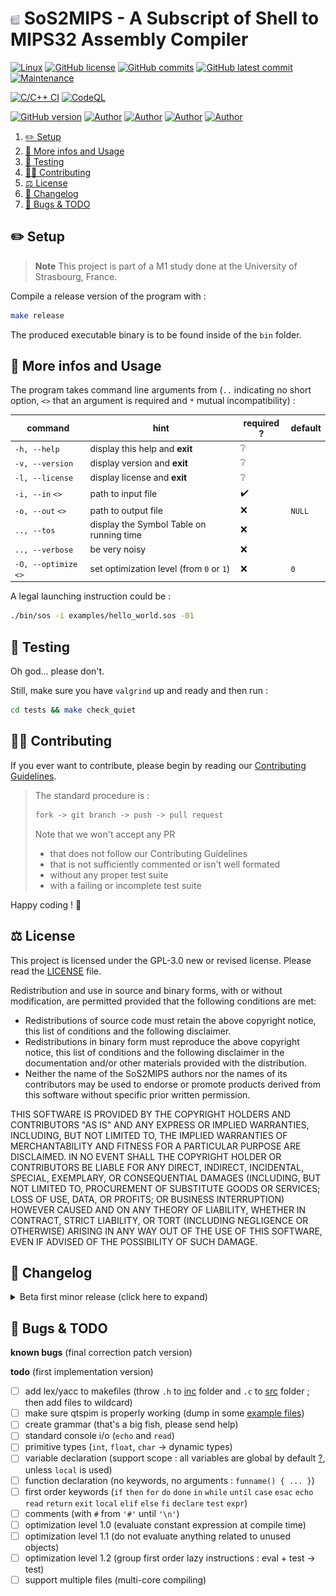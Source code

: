 # <img src="assets/imgs/icon.png" alt="icon" width="3%"/> SoS2MIPS - A Subscript of Shell to MIPS32 Assembly Compiler

[![Linux](https://svgshare.com/i/Zhy.svg)](https://docs.microsoft.com/en-us/windows/wsl/tutorials/gui-apps)
[![GitHub license](https://img.shields.io/github/license/ThomasByr/SoS2MIPS)](https://github.com/ThomasByr/SoS2MIPS/blob/master/LICENSE)
[![GitHub commits](https://badgen.net/github/commits/ThomasByr/SoS2MIPS)](https://GitHub.com/ThomasByr/SoS2MIPS/commit/)
[![GitHub latest commit](https://badgen.net/github/last-commit/ThomasByr/SoS2MIPS)](https://gitHub.com/ThomasByr/SoS2MIPS/commit/)
[![Maintenance](https://img.shields.io/badge/maintained%3F-yes-green.svg)](https://GitHub.com/ThomasByr/SoS2MIPS/graphs/commit-activity)

[![C/C++ CI](https://github.com/ThomasByr/SoS2MIPS/actions/workflows/c-cpp.yml/badge.svg)](https://github.com/ThomasByr/SoS2MIPS/actions/workflows/c-cpp.yml)
[![CodeQL](https://github.com/ThomasByr/SoS2MIPS/actions/workflows/codeql.yml/badge.svg)](https://github.com/ThomasByr/SoS2MIPS/actions/workflows/codeql.yml)

[![GitHub version](https://badge.fury.io/gh/ThomasByr%2FSoS2MIPS.svg)](https://github.com/ThomasByr/SoS2MIPS)
[![Author](https://img.shields.io/badge/author-@ThomasByr-blue)](https://github.com/ThomasByr)
[![Author](https://img.shields.io/badge/author-@ThomasD-blue)](https://github.com/LosKeeper)
[![Author](https://img.shields.io/badge/author-@EthanH-blue)](https://github.com/EthanAndreas)
[![Author](https://img.shields.io/badge/author-@MathieuM-blue)](https://github.com/?)

1. [✏️ Setup](#️-setup)
2. [💁 More infos and Usage](#-more-infos-and-usage)
3. [🧪 Testing](#-testing)
4. [🧑‍🏫 Contributing](#-contributing)
5. [⚖️ License](#️-license)
6. [🔄 Changelog](#-changelog)
7. [🐛 Bugs & TODO](#-bugs--todo)

## ✏️ Setup

> **Note**
> This project is part of a M1 study done at the University of Strasbourg, France.

Compile a release version of the program with :

```bash
make release
```

The produced executable binary is to be found inside of the `bin` folder.

## 💁 More infos and Usage

The program takes command line arguments from (`..` indicating no short option, `<>` that an argument is required and `*` mutual incompatibility) :

| command               | hint                                     | required ? | default |
| --------------------- | ---------------------------------------- | ---------- | ------- |
| `-h, --help`          | display this help and **exit**           | ❔         |         |
| `-v, --version`       | display version and **exit**             | ❔         |         |
| `-l, --license`       | display license and **exit**             | ❔         |         |
| `-i, --in` `<>`       | path to input file                       | ✔️         |         |
| `-o, --out` `<>`      | path to output file                      | ❌         | `NULL`  |
| `.., --tos`           | display the Symbol Table on running time | ❌         |         |
| `.., --verbose`       | be very noisy                            | ❌         |         |
| `-O, --optimize` `<>` | set optimization level (from `0` or `1`) | ❌         | `0`     |

A legal launching instruction could be :

```bash
./bin/sos -i examples/hello_world.sos -01
```

<!--

**What's with the optimization level ?**

- constant expression evaluation
- not bothering to evaluation everything related to unused objects
- first order instructions group

**What is working ?**

- standard console i/o
- primitive types
- variable declarations
- first order keywords

-->

## 🧪 Testing

Oh god... please don't.

Still, make sure you have `valgrind` up and ready and then run :

```bash
cd tests && make check_quiet
```

## 🧑‍🏫 Contributing

If you ever want to contribute, please begin by reading our [Contributing Guidelines](.github/CONTRIBUTING.md).

> The standard procedure is :
>
> ```txt
> fork -> git branch -> push -> pull request
> ```
>
> Note that we won't accept any PR
>
> - that does not follow our Contributing Guidelines
> - that is not sufficiently commented or isn't well formated
> - without any proper test suite
> - with a failing or incomplete test suite

Happy coding ! 🙂

## ⚖️ License

This project is licensed under the GPL-3.0 new or revised license. Please read the [LICENSE](LICENSE) file.

Redistribution and use in source and binary forms, with or without modification, are permitted provided that the following conditions are met:

- Redistributions of source code must retain the above copyright notice, this list of conditions and the following disclaimer.
- Redistributions in binary form must reproduce the above copyright notice, this list of conditions and the following disclaimer in the documentation and/or other materials provided with the distribution.
- Neither the name of the SoS2MIPS authors nor the names of its contributors may be used to endorse or promote products derived from this software without specific prior written permission.

THIS SOFTWARE IS PROVIDED BY THE COPYRIGHT HOLDERS AND CONTRIBUTORS "AS IS" AND ANY EXPRESS OR IMPLIED WARRANTIES, INCLUDING, BUT NOT LIMITED TO, THE IMPLIED WARRANTIES OF MERCHANTABILITY AND FITNESS FOR A PARTICULAR PURPOSE ARE DISCLAIMED. IN NO EVENT SHALL THE COPYRIGHT HOLDER OR CONTRIBUTORS BE LIABLE FOR ANY DIRECT, INDIRECT, INCIDENTAL, SPECIAL, EXEMPLARY, OR CONSEQUENTIAL DAMAGES (INCLUDING, BUT NOT LIMITED TO, PROCUREMENT OF SUBSTITUTE GOODS OR SERVICES; LOSS OF USE, DATA, OR PROFITS; OR BUSINESS INTERRUPTION) HOWEVER CAUSED AND ON ANY THEORY OF LIABILITY, WHETHER IN CONTRACT, STRICT LIABILITY, OR TORT (INCLUDING NEGLIGENCE OR OTHERWISE) ARISING IN ANY WAY OUT OF THE USE OF THIS SOFTWARE, EVEN IF ADVISED OF THE POSSIBILITY OF SUCH DAMAGE.

## 🔄 Changelog

<details>
  <summary>  Beta first minor release (click here to expand) </summary>

**v0.1.0** first release

- helper functions for C app
- ah yes... threadpools in C, but why you may ask ? you know what ? I do not know either
- reworked my old [dict.h](inc/dict.h) hash table
- did some testing (so long valgrind)

</details>

## 🐛 Bugs & TODO

**known bugs** (final correction patch version)

**todo** (first implementation version)

- [ ] add lex/yacc to makefiles
      (throw `.h` to [inc](inc/) folder and `.c` to [src](src/) folder ; then add files to wildcard)
- [ ] make sure qtspim is properly working
      (dump in some [example files](vm/qtspim/helloworld.s))
- [ ] create grammar
      (that's a big fish, please send help)
- [ ] standard console i/o
      (`echo` and `read`)
- [ ] primitive types
      (`int`, `float`, `char` -> dynamic types)
- [ ] variable declaration
      (support scope : all variables are global by default [?](https://www.gnu.org/software/emacs/manual/html_node/elisp/Local-Variables.html), unless `local` is used)
- [ ] function declaration
      (no keywords, no arguments : `funname() { ... }`)
- [ ] first order keywords
      (`if` `then` `for` `do` `done` `in` `while` `until` `case` `esac` `echo` `read` `return` `exit` `local` `elif` `else` `fi` `declare` `test` `expr`)
- [ ] comments
      (with `#` from `'#'` until `'\n'`)
- [ ] optimization level 1.0
      (evaluate constant expression at compile time)
- [ ] optimization level 1.1
      (do not evaluate anything related to unused objects)
- [ ] optimization level 1.2
      (group first order lazy instructions : eval + test -> test)
- [ ] support multiple files
      (multi-core compiling)
